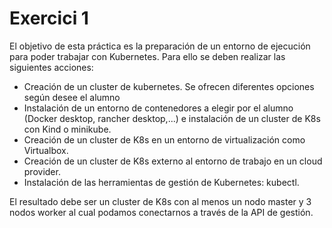 # Exercici 1
El objetivo de esta práctica es la preparación de un entorno de ejecución para poder trabajar con Kubernetes. Para ello se deben realizar las siguientes acciones:

- Creación de un cluster de kubernetes. Se ofrecen diferentes opciones según desee el alumno
- Instalación de un entorno de contenedores a elegir por el alumno (Docker desktop, rancher desktop,...) e instalación de un cluster de K8s con Kind o minikube.
- Creación de un cluster de K8s en un entorno de virtualización como Virtualbox.
- Creación de un cluster de K8s externo al entorno de trabajo en un cloud provider.
- Instalación de las herramientas de gestión de Kubernetes: kubectl.

El resultado debe ser un cluster de K8s con al menos un nodo master y 3 nodos worker al cual podamos conectarnos a través de la API de gestión.